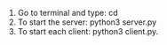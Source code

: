 1) Go to terminal and type: cd <Folder-name-where-saved>
2) To start the server: python3 server.py
3) To start each client: python3 client.py.
